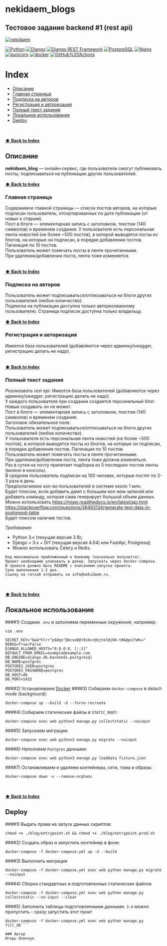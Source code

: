# nekidaem_blogs
## Тестовое задание backend #1 (rest api)
[![nekidaem](https://github.com/igorolenchuk/nekidaem_blogs/actions/workflows/foodgram_workflow.yml/badge.svg?branch=master)](https://github.com/IgorOlenchuk/nekidaem_blogs/actions/workflows/main.yml)

[![Python](https://img.shields.io/badge/-Python-464646?style=flat-square&logo=Python)](https://www.python.org/)
[![Django](https://img.shields.io/badge/-Django-464646?style=flat-square&logo=Django)](https://www.djangoproject.com/)
[![Django REST Framework](https://img.shields.io/badge/-Django%20REST%20Framework-464646?style=flat-square&logo=Django%20REST%20Framework)](https://www.django-rest-framework.org/)
[![PostgreSQL](https://img.shields.io/badge/-PostgreSQL-464646?style=flat-square&logo=PostgreSQL)](https://www.postgresql.org/)
[![Nginx](https://img.shields.io/badge/-NGINX-464646?style=flat-square&logo=NGINX)](https://nginx.org/ru/)
[![gunicorn](https://img.shields.io/badge/-gunicorn-464646?style=flat-square&logo=gunicorn)](https://gunicorn.org/)
[![docker](https://img.shields.io/badge/-Docker-464646?style=flat-square&logo=docker)](https://www.docker.com/)
[![GitHub%20Actions](https://img.shields.io/badge/-GitHub%20Actions-464646?style=flat-square&logo=GitHub%20actions)](https://github.com/features/actions)

# Index
  - [Описание](#описание)
  - [Главная страница](#главная-страница)
  - [Подписка на авторов](#подписка-на-авторов)
  - [Регистрация и авторизация](#регистрация-и-авторизация)
  - [Полный текст задания](#полный-текст-задания)
  - [Локальное использование](#локальное-использование)
  - [Deploy](#deploy)

<br><br>
**[⬆ Back to Index](#index)**
## Описание
**nekidaem_blog** — онлайн-сервис, где пользователи смогут публиковать посты, 
подписываться на публикации других пользователей.
<br><br>
**[⬆ Back to Index](#index)**
### Главная страница
Содержимое главной страницы — список постов авторов, на которые подписан пользователь, 
отсортированных по дате публикации (от новых к старым).<br>
Пост в блоге — элементарная запись с заголовком, текстом (140 символов) и временем создания.
У пользователя есть персональная лента новостей (не более ~500 постов), в которой выводятся посты из блогов, на которые он подписан, в порядке добавления постов. Пагинация по 10 постов.<br>
Пользователь может помечать посты в ленте прочитанными.<br>
При удалении/добавлении поста, лента тоже изменяется. <br>
<br><br>
**[⬆ Back to Index](#index)**
### Подписка на авторов
Пользователь может подписываться/отписываться на блоги других пользователей (любое количество).<br>
Подписка на публикации доступна только авторизованному пользователю. 
Страница подписок доступна только владельцу.
<br><br>
**[⬆ Back to Index](#index)**
### Регистрация и авторизация
Имеется база пользователей (добавляются через админку/swagger, регистрацию делать не надо). <br>
<br><br>
**[⬆ Back to Index](#index)**
### Полный текст задания
_Реализовать rest api:_
Имеется база пользователей (добавляются через админку/swagger, регистрацию делать не надо). <br>
У каждого пользователя при создании создается персональный блог. Новые создавать он не может. <br>
Пост в блоге — элементарная запись с заголовком, текстом (140 символов) и временем создания.<br>
Заголовок обязательное поле.<br>
Пользователь может подписываться/отписываться на блоги других пользователей (любое количество).<br>
У пользователя есть персональная лента новостей (не более ~500 постов), в которой выводятся посты из блогов, на которые он подписан, в порядке добавления постов. Пагинация по 10 постов.<br>
Пользователь может помечать посты в ленте прочитанными.<br>
При удалении/добавлении поста, лента тоже должна изменяться. <br>
Раз в сутки на почту прилетает подборка из 5 последних постов ленты (можно в консоль).<br>
В среднем пользователь подписан на 100 человек, которые постят по 2-3 раза в день.<br>
Предполагаемое кол-во пользователей в системе около 1 млн.<br>
Будет плюсом, если добавить дамп с большим кол-вом записей или добавить команду, которая сама генерирует большой объем данных.<br>
Можно использовать https://mixer.readthedocs.io/en/latest/api.html https://stackoverflow.com/questions/36463134/generate-test-data-in-postgresql-table <br>
Будет плюсом наличие тестов.<br>

*Требования:*<br>
- Python 3.x (текущая версия 3.9); <br>
- Django > 3.х + Drf (текущая версия 4.04) или FastApi, Postgresql; <br>
- Можно использовать Celery и Redis.<br> 

```Проект должен быть на гитхабе и отражать процесс разработки. НЕ один коммит на всё.
Код максимально приближенный к боевому (насколько получится).
Проект необходимо упаковать в докер. Запускать через docker-compose.
В проекте должно быть README с описанием запуска проекта.
Срок выполнения 1-2 дня.
Ссылку на гитхаб отправить на info@nekidaem.ru.
```
<br><br>
**[⬆ Back to Index](#index)**
## Локальное использование

####1) Создаем `.env` и заполняем переменные окружения, например:

```shell
vim .env
```
```text
SECRET_KEY="bw&*hlrr^p$8qs^@kcvo8@r8sks+@ojtel8j04-t#&@pxl%#o="
DEBUG=True/False
DJANGO_ALLOWED_HOSTS="0.0.0.0, [::1]"
DEFAULT_FROM_EMAIL=example@example.com
DB_ENGINE=django.db.backends.postgresql
DB_NAME=postgres
POSTGRES_USER=postgres
POSTGRES_PASSWORD=postgres
DB_HOST=db
DB_PORT=5432
```
####2) Устанавливаем [Docker](https://docs.docker.com/engine/install/)
####3) Собираем `docker-compose` в detach mode (background):
```shell
docker-compose up --build -d --force-recreate
```
####4) Собираем статические файлы в `STATIC_ROOT`:
```shell
docker-compose exec web python3 manage.py collectstatic --noinput
```
####5) Запускаем миграции:
```shell
docker-compose exec web python3 manage.py migrate --noinput
```
####6) Наполняем `Postgres` данными:
```shell
docker-compose exec web python3 manage.py loaddata fixture.json
```
####7) Останавливаем и удаляем контейнеры, сети, тома и образы:
```shell
docker-compose down -v --remove-orphans
```
<br><br>
**[⬆ Back to Index](#index)**
## Deploy
####1) Выдать права на запуск данных скриптов: 
```shell
chmod +x ./blog/entrypoint.sh && chmod +x ./blog/entrypoint.prod.sh
```
####2) Создать образ и запустить контейнер в фоне:
```shell
docker-compose -f docker-compose.yml up -d --build
```
####3) Выполнить миграции
```shell
docker-compose -f docker-compose.yml exec web python manage.py migrate --noinput
```
####4) Сборка стандартных и подготовленных статических файлов 
```shell
docker-compose -f docker-compose.yml exec web python manage.py collectstatic --no-input --clear
```
####5) Заполнить таблицы подготовленными данными. `3-4` можно пропустить - сразу запустить этот пункт
```shell
docker-compose -f docker-compose.yml exec web python manage.py fill_db```

### Автор
Игорь Оленчук